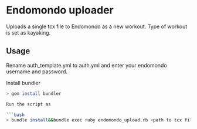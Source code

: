 Endomondo uploader
==================

Uploads a single tcx file to Endomondo as a new workout.
Type of workout is set as kayaking.

Usage
-----
Rename auth_template.yml to auth.yml and enter your endomondo username and password.

Install bundler

```bash
> gem install bundler

Run the script as

```bash
> bundle install&&bundle exec ruby endomondo_upload.rb <path to tcx file>